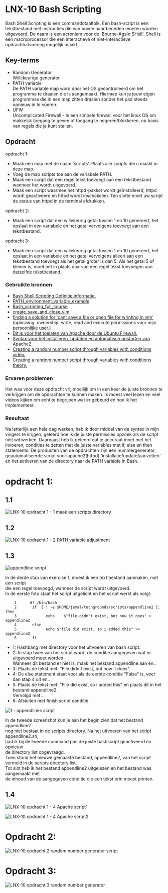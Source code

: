 # LNX-10 Bash Scripting
Bash Shell Scripting is een commandotaaltolk. Een bash-script is een tekstbestand met instructies die van boven naar beneden moeten worden uitgevoerd. De naam is een acroniem voor de 'Bourne-Again SHell'. Shell is een macroprocessor die een interactieve of niet-interactieve opdrachtuitvoering mogelijk maakt.

## Key-terms
-   Random Generator  
Willekeurige generator
-   PATH variable  
De PATH variable map word door het OS gecontrolleerd om het programma te draaien
die is aangemaakt. Hiermee kun je jouw eigen programmas die in een map zitten
draaien zonder het pad steeds opnieuw in te voeren.
-   UFW  
Uncomplicated Firewall - Is een simpele firewall voor het linux OS om makkelijk
toegang te geven of toegang te negeren/blokkeren, op basis van regels die je kunt stellen.
## Opdracht
opdracht 1:  

-   Maak een map met de naam 'scripts'. Plaats alle scripts die u maakt in deze map.  
-   Voeg de map scripts toe aan de variabele PATH.  
-   Maak een script dat een regel tekst toevoegt aan een tekstbestand wanneer het wordt uitgevoerd.  
-   Maak een script waarmee het httpd-pakket wordt geïnstalleerd, httpd wordt geactiveerd en httpd wordt inschakelen. Ten slotte moet uw script de status van httpd in de terminal afdrukken.  
  
opdracht 2:  
-   Maak een script dat een willekeurig getal tussen 1 en 10 genereert, het opslaat in een variabele en het getal vervolgens toevoegt aan een tekstbestand.  
  
opdracht 3:  
-   Maak een script dat een willekeurig getal tussen 1 en 10 genereert, het opslaat in een variabele en het getal vervolgens alleen aan een tekstbestand toevoegt als het getal groter is dan 5. Als het getal 5 of kleiner is, moet het in plaats daarvan een regel tekst toevoegen aan datzelfde tekstbestand.  
  

### Gebruikte bronnen
- [Bash Shell Scripting Definitie informatie.](https://linuxconfig.org/bash-scripting-tutorial-for-beginners#:~:text=In%20a%20highly%20simplistic%20view%2C%20a%20bash%20script,script%20is%20executed.%20Consider%20the%20following%20video%20example%3A)  
- [PATH_environment_variable_example](https://www.youtube.com/watch?v=abN6bvyPRxQ)  
- [Bash_scripting_full_course](https://www.youtube.com/watch?v=e7BufAVwDiM&t=2718s)  
- [create_save_and_close_vim](https://www.youtube.com/watch?v=r6euRUb18ks).  
- [finding a solution for 'cant save a file or open file for wrinting in vim'](https://cloudlinuxtech.com/fix-vim-cant-open-file-for-writing-e212/)   
(oplossing: ownership, write, read and execute permissions voor mijn persoonlijke user.)  
- [Dit is voor het toelaten van Apache door de Ubuntu Firewall.](https://www.webservertalk.com/ubuntu-firewall-how-to-configure-ufw#:~:text=UFW%20allows%20you%20to%20access%20all%20ports%20from,port%20%288080%29%20from%20the%20specific%20IP%20address%20%28192.168.0.101%29)  
- [Syntax voor het installeren, updaten en automatisch opstarten van Apache2.](https://www.tecmint.com/install-apache-web-server-on-ubuntu-20-04/#:~:text=Installing%20Apache2%20in%20Ubuntu%2020.04.%201.%20First%2C%20log,install%20apache2.%20Install%20Apache%20on%20Ubuntu%2020.04.%203)  
- [Creating a random number script through variables with conditions video.](https://www.youtube.com/watch?v=DS0VQAC-gak)  
- [Creating a random number script through variables with conditions theory.](https://appuals.com/set-bash-variables-random-numbers/)  





### Ervaren problemen
Het was voor deze opdracht vrij moeilijk om in een keer de juiste bronnen te verkrijgen
om de opdrachten te kunnen maken. Ik moest veel lezen en veel videos kijken om echt
te begrijpen wat er gebeurd en hoe ik het implementeer.  

### Resultaat
Na letterlijk een hele dag werken, heb ik door middel van de syntax in mijn vingers te krijgen, geleerd hoe ik de juiste permissies opzoek als de script niet wil werken. Daarnaast heb ik geleerd dat je accuraat moet met het invoeren, condities te zetten met de juiste variables met if, else en then statements. De producten van de opdrachten zijn een nummergenerator, geautomatiseerde script voor apache2(httpd) 'installatie/update/aanzetten' en het activeren van de directory naar de PATH variable in Bash.  
  
  
  
# opdracht 1:
## 1.1    

![LNX-10 opdracht 1 - 1 maak een scripts directory](https://user-images.githubusercontent.com/95616021/145730890-f128ca59-c145-4189-8fcb-38c305a95d81.jpg)  

  
## 1.2    

![LNX-10 opdracht 1 - 2 PATH variable adjustment](https://user-images.githubusercontent.com/95616021/145730939-7d011bde-7c4e-4263-a8d7-6f6d75d360a7.jpg)  
  
## 1.3    

![appendline script](https://user-images.githubusercontent.com/95616021/146925342-59c475f7-4f2b-4a57-832c-0c75d763d86f.jpg)  
  
In de derde stap van exercise 1, moest ik een text bestand aanmaken, met een script  
die een regel toevoegd, wanneer de script wordt uitgevoerd.  
In de eerste foto staat het script uitgelicht en het script werkt als volgt:  


        1      #! /bin/bash  
        2       if  [ ! -e $HOME/jamal/techgrounds/scripts/appendline2 ]; then  
        3       	  echo    $"file didn't exist, but now it does" > appendline2  
        4       else  
        5       	  echo $"file did exist, so i added this" >> appendline2  
        6       fi  

- 1:   Hashbang met directory voor het uitvoeren van bash script.  
- 2:   In stap twee van het script wordt de conditie aangegeven wat er uitgevoerd moet worden.  
Wanneer dit bestand er niet is, maak het bestand appendline aan en..  
- 3:   Plaats de tekst met: "File didn't exist, but now it does".  
- 4:   De else statement staat voor als de eerste conditie "False" is, voer dan stap 4 uit en..
- 5:   Plaats de tekst met: "File did exist, so i added this" en plaats dit in het bestand appendline2.  
Vervolgd met..  
- 6:   Afsluiten met finish script conditie.  

![1 - appendlines script ](https://user-images.githubusercontent.com/95616021/146925087-fe5e8e28-d05e-458c-84ba-4a758e37933d.jpg)  

In de tweede screenshot kun je aan het begin zien dat het bestand appendline2  
nog niet bestaat in de scripts directory. Na het uitvoeren van het script appendline2.sh,  
had ik bij de tweede command pas de juiste bashscript geactiveerd en opnieuw  
de directory list opgevraagd.  
Toen stond het nieuwe gemaakte bestand, appendline2, van het script vermeld in de scripts directory list.  
Tot slot heb ik het bestand appendline2 uitgelezen en het bestand was aangemaakt met  
de inhoud van de aangegeven conditie die een tekst erin moest printen.  


  
## 1.4  
![LNX-10 opdracht 1 - 4 Apache script1](https://user-images.githubusercontent.com/95616021/145730984-098c286f-7e3d-43f3-92d7-386f3f52ddf8.jpg)  

![LNX-10 opdracht 1 - 4 Apache script2](https://user-images.githubusercontent.com/95616021/145730987-e60c3da5-03c6-4dc8-8c18-15e861ad6fae.jpg)
  
# Opdracht 2:  
![LNX-10 opdracht 2 random number generator script](https://user-images.githubusercontent.com/95616021/145731017-6d07caac-b402-4c68-b1fb-3f3b17cff609.jpg)  
  
# Opdracht 3:  
![LNX-10 opdracht 3 random number generator](https://user-images.githubusercontent.com/95616021/145731071-d1457dea-c3e3-4359-ae7b-48cd8d341a17.jpg)





